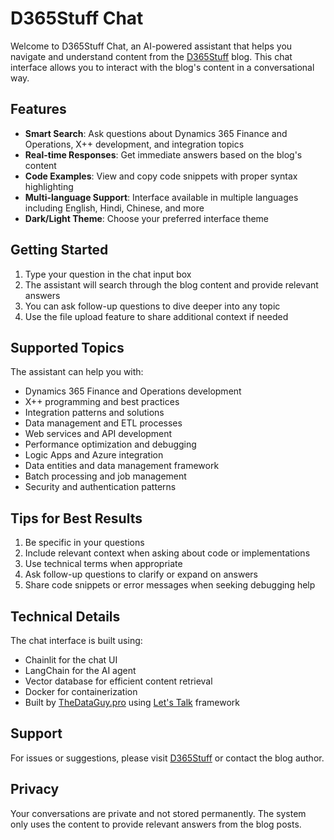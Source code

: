 # D365Stuff Chat

Welcome to D365Stuff Chat, an AI-powered assistant that helps you navigate and understand content from the [D365Stuff](https://www.d365stuff.co) blog. This chat interface allows you to interact with the blog's content in a conversational way.

## Features

- **Smart Search**: Ask questions about Dynamics 365 Finance and Operations, X++ development, and integration topics
- **Real-time Responses**: Get immediate answers based on the blog's content
- **Code Examples**: View and copy code snippets with proper syntax highlighting
- **Multi-language Support**: Interface available in multiple languages including English, Hindi, Chinese, and more
- **Dark/Light Theme**: Choose your preferred interface theme

## Getting Started

1. Type your question in the chat input box
2. The assistant will search through the blog content and provide relevant answers
3. You can ask follow-up questions to dive deeper into any topic
4. Use the file upload feature to share additional context if needed

## Supported Topics

The assistant can help you with:

- Dynamics 365 Finance and Operations development
- X++ programming and best practices
- Integration patterns and solutions
- Data management and ETL processes
- Web services and API development
- Performance optimization and debugging
- Logic Apps and Azure integration
- Data entities and data management framework
- Batch processing and job management
- Security and authentication patterns

## Tips for Best Results

1. Be specific in your questions
2. Include relevant context when asking about code or implementations
3. Use technical terms when appropriate
4. Ask follow-up questions to clarify or expand on answers
5. Share code snippets or error messages when seeking debugging help

## Technical Details

The chat interface is built using:
- Chainlit for the chat UI
- LangChain for the AI agent
- Vector database for efficient content retrieval
- Docker for containerization
- Built by [TheDataGuy.pro](https://thedataguy.pro) using [Let's Talk](https://github.com/mafzaal/lets-talk) framework

## Support

For issues or suggestions, please visit [D365Stuff](https://www.d365stuff.co) or contact the blog author.

## Privacy

Your conversations are private and not stored permanently. The system only uses the content to provide relevant answers from the blog posts.
